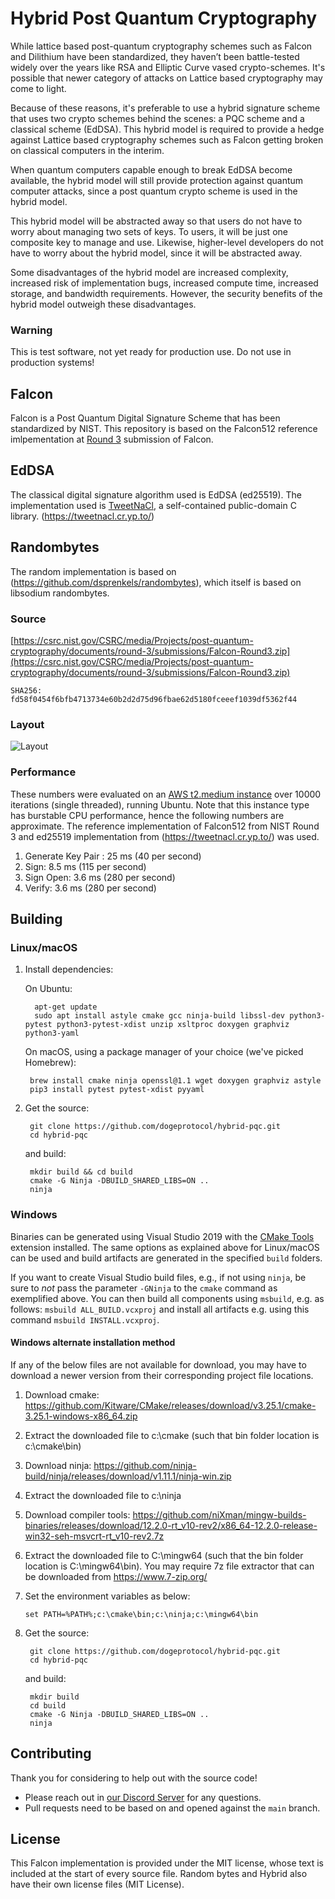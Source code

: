 # Hybrid Post Quantum Cryptography
While lattice based post-quantum cryptography schemes such as Falcon and Dilithium have been standardized, they haven’t 
been battle-tested widely over the years like RSA and Elliptic Curve vased crypto-schemes. It's possible that newer category of attacks on Lattice based cryptography may come to light.

Because of these reasons, it's preferable to use a hybrid signature scheme that 
uses two crypto schemes behind the scenes: a PQC scheme and a classical scheme (EdDSA). This hybrid 
model is required to provide a hedge against Lattice based cryptography schemes such as Falcon getting broken 
on classical computers in the interim. 

When quantum computers capable enough to break EdDSA become available, the hybrid model 
will still provide protection against quantum computer attacks, since a post quantum crypto scheme is used in the hybrid model. 

This hybrid model will be abstracted away so that users do not have to worry 
about managing two sets of keys. To users, it will be just one composite key to manage and 
use. Likewise, higher-level developers do not have to worry about the hybrid 
model, since it will be abstracted away.

Some disadvantages of the hybrid model are increased complexity, increased risk of implementation bugs, increased compute time, increased 
storage, and bandwidth requirements. However, the security benefits of the hybrid model outweigh these disadvantages.

### Warning
This is test software, not yet ready for production use. Do not use in production systems!

## Falcon
Falcon is a Post Quantum Digital Signature Scheme that has been standardized by NIST.
This repository is based on the Falcon512 reference imlpementation at [Round 3](https://csrc.nist.gov/Projects/post-quantum-cryptography/post-quantum-cryptography-standardization/round-3-submissions) submission of Falcon. 

## EdDSA
The classical digital signature algorithm used is EdDSA (ed25519). The implementation used is [TweetNaCl](https://tweetnacl.cr.yp.to/), a self-contained public-domain C library. (https://tweetnacl.cr.yp.to/)

## Randombytes
The random implementation is based on (https://github.com/dsprenkels/randombytes), which itself is based on libsodium randombytes.

### Source
[https://csrc.nist.gov/CSRC/media/Projects/post-quantum-cryptography/documents/round-3/submissions/Falcon-Round3.zip](https://csrc.nist.gov/CSRC/media/Projects/post-quantum-cryptography/documents/round-3/submissions/Falcon-Round3.zip)

```SHA256: fd58f0454f6bfb4713734e60b2d2d75d96fbae62d5180fceeef1039df5362f44```

### Layout
![Layout](hybrid-pqc-dsa-layout.png)

### Performance
These numbers were evaluated on an [AWS t2.medium instance](https://aws.amazon.com/ec2/instance-types/t2/) over 10000 iterations (single threaded), running Ubuntu. Note that this instance type has burstable CPU performance, hence the following numbers are approximate. The reference implementation of Falcon512 from NIST Round 3 and ed25519 implementation from (https://tweetnacl.cr.yp.to/) was used.

1. Generate Key Pair : 25 ms (40 per second)
2. Sign: 8.5 ms (115 per second)
3. Sign Open: 3.6 ms (280 per second)
4. Verify: 3.6 ms  (280 per second)

## Building

### Linux/macOS

1. Install dependencies:

	On Ubuntu:

		 apt-get update
		 sudo apt install astyle cmake gcc ninja-build libssl-dev python3-pytest python3-pytest-xdist unzip xsltproc doxygen graphviz python3-yaml

	On macOS, using a package manager of your choice (we've picked Homebrew):

		brew install cmake ninja openssl@1.1 wget doxygen graphviz astyle
		pip3 install pytest pytest-xdist pyyaml

2. Get the source:

		git clone https://github.com/dogeprotocol/hybrid-pqc.git
		cd hybrid-pqc

	and build:

		mkdir build && cd build
		cmake -G Ninja -DBUILD_SHARED_LIBS=ON ..
		ninja

### Windows

Binaries can be generated using Visual Studio 2019 with the [CMake Tools](https://marketplace.visualstudio.com/items?itemName=ms-vscode.cmake-tools) extension installed. The same options as explained above for Linux/macOS can be used and build artifacts are generated in the specified `build` folders.

If you want to create Visual Studio build files, e.g., if not using `ninja`, be sure to _not_ pass the parameter `-GNinja` to the `cmake` command as exemplified above. You can then build all components using `msbuild`, e.g. as follows: `msbuild ALL_BUILD.vcxproj` and install all artifacts e.g. using this command `msbuild INSTALL.vcxproj`.

#### Windows alternate installation method
If any of the below files are not available for download, you may have to download a newer version from their corresponding project file locations.
1. Download cmake: https://github.com/Kitware/CMake/releases/download/v3.25.1/cmake-3.25.1-windows-x86_64.zip
2. Extract the downloaded file to c:\cmake (such that bin folder location is c:\cmake\bin)
3. Download ninja: https://github.com/ninja-build/ninja/releases/download/v1.11.1/ninja-win.zip
4. Extract the downloaded file to c:\ninja
5. Download compiler tools: https://github.com/niXman/mingw-builds-binaries/releases/download/12.2.0-rt_v10-rev2/x86_64-12.2.0-release-win32-seh-msvcrt-rt_v10-rev2.7z
6. Extract the downloaded file to C:\mingw64 (such that the bin folder location is C:\mingw64\bin). You may require 7z file extractor that can be downloaded from https://www.7-zip.org/
7. Set the environment variables as below:

       set PATH=%PATH%;c:\cmake\bin;c:\ninja;c:\mingw64\bin
8. Get the source:

		git clone https://github.com/dogeprotocol/hybrid-pqc.git
		cd hybrid-pqc

	and build:

		mkdir build 
		cd build
		cmake -G Ninja -DBUILD_SHARED_LIBS=ON ..
		ninja    

## Contributing

Thank you for considering to help out with the source code! 

* Please reach out in [our Discord Server](https://discord.gg/bbbMPyzJTM) for any questions. 
* Pull requests need to be based on and opened against the `main` branch.

## License

This Falcon implementation is provided under the MIT license, whose text
is included at the start of every source file.
Random bytes and Hybrid also have their own license files (MIT License).
